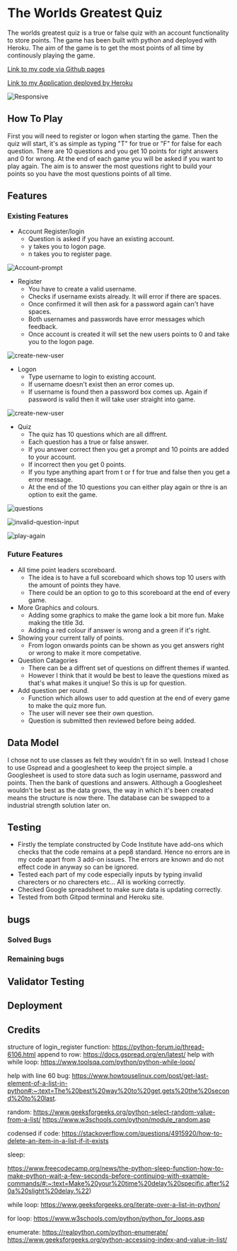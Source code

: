 # The Worlds Greatest Quiz
The worlds greatest quiz is a true or false quiz with an account functionality to store points. 
The game has been built with python and deployed with Heroku.
The aim of the game is to get the most points of all time by continously playing the game.

[Link to my code via Github pages](https://github.com/PritenMakwana44/the-worlds-greatest-quiz/)

[Link to my Application deployed by Heroku](https://the-worlds-greatest-quiz.herokuapp.com/)

![Responsive](/readme-resources/images/res-app.png)

## How To Play
First you will need to register or logon when starting the game. 
Then the quiz will start, it's as simple as typing "T" for true or "F" for false for each question.
There are 10 questions and you get 10 points for right answers and 0 for wrong. 
At the end of each game you will be asked if you want to play again.
The aim is to answer the most questions right to build your points so you have the most questions points of all time.

## Features
### Existing Features
* Account Register/login
    * Question is asked if you have an existing account.
    * y takes you to logon page.
    * n takes you to register page.

![Account-prompt](/readme-resources/images/account-prompt.png)

* Register
    * You have to create a valid username.
    * Checks if username exists already. It will error if there are spaces.
    * Once confirmed it will then ask for a password again can't have spaces.
    * Both usernames and passwords have error messages which feedback.
    * Once account is created it will set the new users points to 0 and take you to the logon page.

![create-new-user](/readme-resources/images/create-new-user.png)

* Logon
    * Type username to login to existing account.
    * If username doesn't exist then an error comes up.
    * If username is found then a password box comes up. Again if password is valid then it will take user straight into game.

![create-new-user](/readme-resources/images/login-question.png)

* Quiz
    * The quiz has 10 questions which are all diffrent.
    * Each question has a true or false answer.
    * If you answer correct then you get a prompt and 10 points are added to your account.
    * If incorrect then you get 0 points.
    * If you type anything apart from t or f for true and false then you get a error message.
    * At the end of the 10 questions you can either play again or thre is an option to exit the game.

![questions](/readme-resources/images/questions.png)

![invalid-question-input](/readme-resources/images/invalid-input.png)

![play-again](/readme-resources/images/play-again.png)

### Future Features
* All time point leaders scoreboard.
    * The idea is to have a full scoreboard which shows top 10 users with the amount of points they have.
    * There could be an option to go to this scoreboard at the end of every game. 
* More Graphics and colours.
    * Adding some graphics to make the game look a bit more fun. Make making the title 3d.
    * Adding a red colour if answer is wrong and a green if it's right.
* Showing your current tally of points.
    * From logon onwards points can be shown as you get answers right or wrong to make it more competative.
* Question Catagories
    * There can be a diffrent set of questions on diffrent themes if wanted. 
    * However I think that it would be best to leave the questions mixed as that's what makes it unqiue! So this is up for question.
* Add question per round.
    * Function which allows user to add question at the end of every game to make the quiz more fun.
    * The user will never see their own question.
    * Question is submitted then reviewed before being added.

## Data Model
I chose not to use classes as felt they wouldn't fit in so well. Instead I chose to use Gspread and a googlesheet to keep the project simple.
a Googlesheet is used to store data such as login username, password and points. Then the bank of questions and answers. Although a Googlesheet wouldn't be best as the data grows, the way in which it's been created means the structure is now there. The database can be swapped to a industrial strength solution later on.

## Testing
* Firstly the template constructed by Code Institute have add-ons which checks that the code remains at a pep8 standard. Hence no errors are in my code apart from 3 add-on issues. The errors are known and do not effect code in anyway so can be ignored.
* Tested each part of my code especially inputs by typing invalid charecters or no charecters etc... All is working correctly.
* Checked Google spreadsheet to make sure data is updating correctly.
* Tested from both Gitpod terminal and Heroku site. 

## bugs

### Solved Bugs
### Remaining bugs

## Validator Testing

## Deployment

## Credits










structure of login_register function:
https://python-forum.io/thread-6106.html
append to row:
https://docs.gspread.org/en/latest/
help with while loop:
https://www.toolsqa.com/python/python-while-loop/

help with line 60 bug:
https://www.howtouselinux.com/post/get-last-element-of-a-list-in-python#:~:text=The%20best%20way%20to%20get,gets%20the%20second%20to%20last.

random:
https://www.geeksforgeeks.org/python-select-random-value-from-a-list/
https://www.w3schools.com/python/module_random.asp

codensed if code: 
https://stackoverflow.com/questions/4915920/how-to-delete-an-item-in-a-list-if-it-exists

sleep:

https://www.freecodecamp.org/news/the-python-sleep-function-how-to-make-python-wait-a-few-seconds-before-continuing-with-example-commands/#:~:text=Make%20your%20time%20delay%20specific,after%20a%20slight%20delay.%22)

while loop:
https://www.geeksforgeeks.org/iterate-over-a-list-in-python/

for loop:
https://www.w3schools.com/python/python_for_loops.asp


enumerate: 
https://realpython.com/python-enumerate/
https://www.geeksforgeeks.org/python-accessing-index-and-value-in-list/